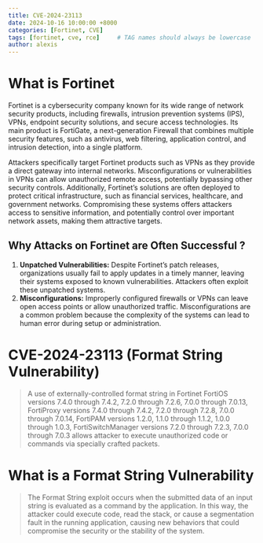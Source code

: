 ```yaml
---
title: CVE-2024-23113
date: 2024-10-16 10:00:00 +8000	
categories: [Fortinet, CVE]
tags: [fortinet, cve, rce]     # TAG names should always be lowercase
author: alexis
---
```


# What is Fortinet

Fortinet is a cybersecurity company known for its wide range of network security products, including firewalls, intrusion prevention systems (IPS), VPNs, endpoint security solutions, and secure access technologies. Its main product is FortiGate, a next-generation Firewall that combines multiple security features, such as antivirus, web filtering, application control, and intrusion detection, into a single platform.

Attackers specifically target Fortinet products such as VPNs as they provide a direct gateway into internal networks. Misconfigurations or vulnerabilities in VPNs can allow unauthorized remote access, potentially bypassing other security controls. Additionally, Fortinet’s solutions are often deployed to protect critical infrastructure, such as financial services, healthcare, and government networks. Compromising these systems offers attackers access to sensitive information, and potentially control over important network assets, making them attractive targets.

## Why Attacks on Fortinet are Often Successful ?

1. **Unpatched Vulnerabilities:** Despite Fortinet’s patch releases, organizations usually fail to apply updates in a timely manner, leaving their systems exposed to known vulnerabilities. Attackers often exploit these unpatched systems.
2. **Misconfigurations:** Improperly configured firewalls or VPNs can leave open access points or allow unauthorized traffic. Misconfigurations are a common problem because the complexity of the systems can lead to human error during setup or administration.

# CVE-2024-23113 (Format String Vulnerability)

> A use of externally-controlled format string in Fortinet FortiOS versions 7.4.0 through 7.4.2, 7.2.0 through 7.2.6, 7.0.0 through 7.0.13, FortiProxy versions 7.4.0 through 7.4.2, 7.2.0 through 7.2.8, 7.0.0 through 7.0.14, FortiPAM versions 1.2.0, 1.1.0 through 1.1.2, 1.0.0 through 1.0.3, FortiSwitchManager versions 7.2.0 through 7.2.3, 7.0.0 through 7.0.3 allows attacker to execute unauthorized code or commands via specially crafted packets.

# What is a Format String Vulnerability

> The Format String exploit occurs when the submitted data of an input string is evaluated as a command by the application. In this way, the attacker could execute code, read the stack, or cause a segmentation fault in the running application, causing new behaviors that could compromise the security or the stability of the system.


